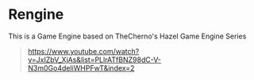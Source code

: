 # Rengine

This is a Game Engine based on TheCherno's Hazel Game Engine Series
> https://www.youtube.com/watch?v=JxIZbV_XjAs&list=PLlrATfBNZ98dC-V-N3m0Go4deliWHPFwT&index=2
